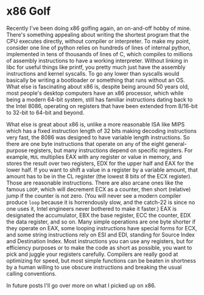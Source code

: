 # x86 Golf

Recently I've been doing x86 golfing again, an on-and-off hobby of mine. There's something appealing about writing the shortest program that the CPU executes directly, without compiler or interpreter. To make my point, consider one line of python relies on hundreds of lines of internal python, implemented in tens of thousands of lines of C, which compiles to millions of assembly instructions to have a working interpreter. Without linking in libc for useful things like printf, you pretty much just have the assembly instructions and kernel syscalls. To go any lower than syscalls would basically be writing a bootloader or something that runs without an OS. What else is fascinating about x86 is, despite being around 50 years old, most people's desktop computers have an x86 processor, which while being a modern 64-bit system, still has familiar instructions dating back to the Intel 8086, operating on registers that have been extended from 8/16-bit to 32-bit to 64-bit and beyond. 

What else is great about x86 is, unlike a more reasonable ISA like MIPS which has a fixed instruction length of 32 bits making decoding instructions very fast, the 8086 was designed to have variable length instructions. So there are one byte instructions that operate on any of the eight general-purpose registers, but many instructions depend on specific registers. For example, `MUL` multiplies EAX with any register or value in memory, and stores the result over two registers, EDX for the upper half and EAX for the lower half. If you want to shift a value in a register by a variable amount, that amount has to be in the CL register (the lowest 8 bits of the ECX register). Those are reasonable instructions. There are also arcane ones like the famous `LOOP`, which will decrement ECX as a counter, then short (relative) jump if the counter is not zero. (You will never see a modern compiler produce `loop` because it is horrendously slow, and the catch-22 is since no one uses it, Intel engineers never bothered to make it faster.) EAX is designated the accumulator, EBX the base register, ECC the counter, EDX the data register, and so on. Many simple operations are one byte shorter if they operate on EAX, some looping instructions have special forms for ECX, and some string instructions rely on ESI and EDI, standing for Source Index and Destination Index. Most instructions you can use any registers, but for efficiency purposes or to make the code as short as possible, you want to pick and juggle your registers carefully. Compilers are really good at optimizing for speed, but most simple functions can be beaten in shortness by a human willing to use obscure instructions and breaking the usual calling conventions.

In future posts I'll go over more on what I picked up on x86. 

